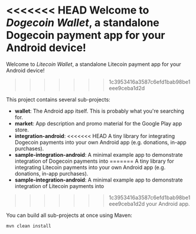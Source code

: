 <<<<<<< HEAD
Welcome to _Dogecoin Wallet_, a standalone Dogecoin payment app for your Android device!
=======
Welcome to _Litecoin Wallet_, a standalone Litecoin payment app for your Android device!
>>>>>>> 1c3953416a3587c6efd1bab98be1eee9ceba1d2d

This project contains several sub-projects:

 * __wallet__:
     The Android app itself. This is probably what you're searching for.
 * __market__:
     App description and promo material for the Google Play app store.
 * __integration-android__:
<<<<<<< HEAD
     A tiny library for integrating Dogecoin payments into your own Android app
     (e.g. donations, in-app purchases).
 * __sample-integration-android__:
     A minimal example app to demonstrate integration of Dogecoin payments into
=======
     A tiny library for integrating Litecoin payments into your own Android app
     (e.g. donations, in-app purchases).
 * __sample-integration-android__:
     A minimal example app to demonstrate integration of Litecoin payments into
>>>>>>> 1c3953416a3587c6efd1bab98be1eee9ceba1d2d
     your Android app.

You can build all sub-projects at once using Maven:

`mvn clean install`
